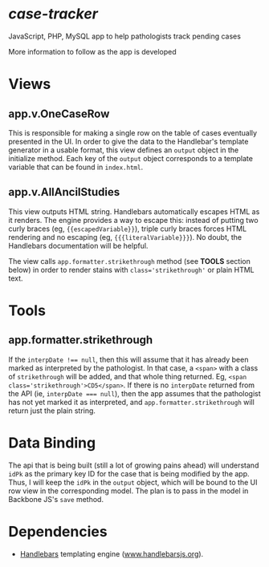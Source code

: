 # _case-tracker_
JavaScript, PHP, MySQL app to help pathologists track pending cases

More information to follow as the app is developed


# Views
## app.v.OneCaseRow
This is responsible for making a single row on the table of cases eventually
presented in the UI. In order to give the data to the Handlebar's template
generator in a usable format, this view defines an `output` object in the 
initialize method. Each key of the `output` object corresponds to a template 
variable that can be found in `index.html`.

## app.v.AllAncilStudies
This view outputs HTML string. Handlebars automatically escapes HTML as it 
renders. The engine provides a way to escape this: instead of putting two curly braces
(eg, `{{escapedVariable}}`), triple curly braces forces HTML rendering and no escaping (eg,
`{{{literalVariable}}}`). No doubt, the Handlebars documentation will be helpful.

The view calls `app.formatter.strikethrough` method (see **TOOLS** section below) in
order to render stains with `class='strikethrough'` or plain HTML text.

# Tools
## app.formatter.strikethrough
If the `interpDate !== null`, then this will assume that it has already been marked 
as interpreted by the pathologist. In that case, a `<span>` with a class of 
`strikethrough` will be added, and that whole thing returned. Eg, 
`<span class='strikethrough'>CD5</span>`. If there is no `interpDate` returned
from the API (ie, `interpDate === null`), then the app assumes that the
pathologist has not yet marked it as interpreted, and `app.formatter.strikethrough`
will return just the plain string.

# Data Binding
The api that is being built (still a lot of growing pains ahead) will understand
`idPk` as the primary key ID for the case that is being modified by the app. Thus,
I will keep the `idPk` in the `output` object, which will be bound to the UI row
view in the corresponding model. The plan is to pass in the model in Backbone JS's 
`save` method.

# Dependencies
* [Handlebars](www.handlebarsjs.org) templating engine (www.handlebarsjs.org).



